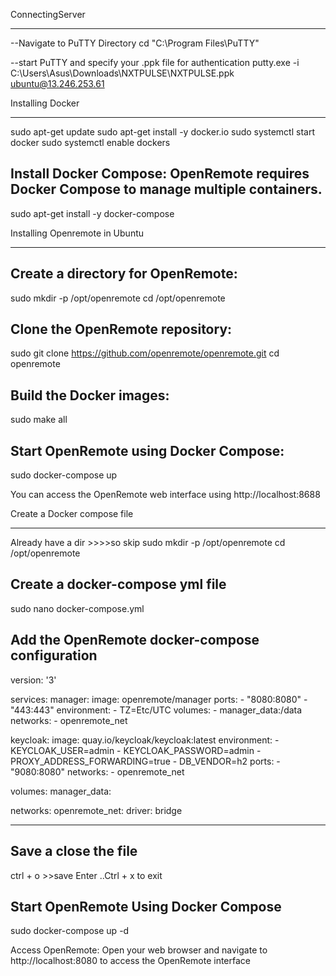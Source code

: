 ConnectingServer
__________________________________

--Navigate to PuTTY Directory
cd "C:\Program Files\PuTTY"

--start PuTTY and specify your .ppk file for authentication
putty.exe -i C:\Users\Asus\Downloads\NXTPULSE\NXTPULSE.ppk ubuntu@13.246.253.61

Installing Docker
_______________________________
sudo apt-get update
sudo apt-get install -y docker.io
sudo systemctl start docker
sudo systemctl enable dockers

Install Docker Compose: OpenRemote requires Docker Compose to manage multiple containers.
------------------------------------------------------------------------------------------
sudo apt-get install -y docker-compose


Installing Openremote in Ubuntu
_______________________________

Create a directory for OpenRemote:
----------------------------------

sudo mkdir -p /opt/openremote
cd /opt/openremote

Clone the OpenRemote repository:
--------------------------------
sudo git clone https://github.com/openremote/openremote.git
cd openremote

Build the Docker images:
------------------------------
sudo make all

Start OpenRemote using Docker Compose:
---------------------------------------
sudo docker-compose up

You can access the OpenRemote web interface using http://localhost:8688

Create a Docker compose file 
______________________________________
Already have a dir >>>>so skip
sudo mkdir -p /opt/openremote
cd /opt/openremote

Create a docker-compose yml file
---------------------------------
sudo nano docker-compose.yml

Add the OpenRemote docker-compose configuration
------------------------------------------------
version: '3'

services:
  manager:
    image: openremote/manager
    ports:
      - "8080:8080"
      - "443:443"
    environment:
      - TZ=Etc/UTC
    volumes:
      - manager_data:/data
    networks:
      - openremote_net

  keycloak:
    image: quay.io/keycloak/keycloak:latest
    environment:
      - KEYCLOAK_USER=admin
      - KEYCLOAK_PASSWORD=admin
      - PROXY_ADDRESS_FORWARDING=true
      - DB_VENDOR=h2
    ports:
      - "9080:8080"
    networks:
      - openremote_net

volumes:
  manager_data:

networks:
  openremote_net:
    driver: bridge

--------------------------------------------------------

Save a close the file
----------------------
ctrl + o >>save Enter  ..Ctrl + x to exit

Start OpenRemote Using Docker Compose
---------------------------------------
sudo docker-compose up -d

Access OpenRemote: Open your web browser and navigate to http://localhost:8080 to access the OpenRemote interface






























